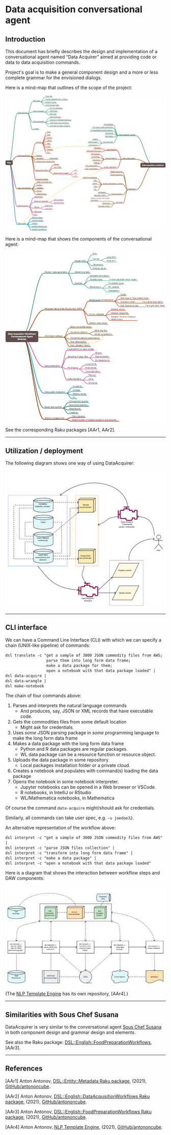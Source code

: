 # Data acquisition conversational agent


## Introduction

This document has briefly describes the design and implementation
of a conversational agent named “Data Acquirer” aimed at providing code or data 
to data acquisition commands.

Project's goal is to make a general component design and a more or less complete grammar
for the envisioned dialogs.

Here is a mind-map that outlines of the scope of the project:

[![](../Diagrams/Data-Acquisition-Workflows-mind-map.png)](../Diagrams/Data-Acquisition-Workflows-mind-map.pdf) 
 
Here is a mind-map that shows the components of the conversational agent:

[![](../Diagrams/Data-Acquisition-Workflows-Conversational-Agent-Modules-mind-map.png)](../Diagrams/Data-Acquisition-Workflows-Conversational-Agent-Modules-mind-map.pdf)

See the corresponding Raku packages [AAr1, AAr2].

------ 

## Utilization / deployment

The following diagram shows one way of using DataAcquirer:  

[![](../Diagrams/Data-Acquisition-Workflows-components-interaction.png)](../Diagrams/Data-Acquisition-Workflows-components-interaction.pdf)

------ 

## CLI interface

We can have a Command Line Interface (CLI) with which we can specify
a chain (UNIX-like pipeline) of commands:

```shell
dsl translate -c "get a sample of 3000 JSON commodity files from AWS; 
                  parse them into long form data frame; 
                  make a data package for them; 
                  open a notebook with that data package loaded" | 
dsl data-acquire | 
dsl data-wrangle |
dsl make-notebook
```

The chain of four commands above:

1. Parses and interprets the natural language commands
   - And produces, say, JSON or XML records that have executable code.
2. Gets the commodities files from some default location
   - Might ask for credentials.  
3. Uses *some* JSON parsing package in *some* programming language to make the long form data frame
4. Makes a data package with the long form data frame 
   - Python and R data packages are regular packages.
   - WL data package can be a resource function or resource object.
5. Uploads the data package in some repository
   - Local packages installation folder or a private cloud.
7. Creates a notebook and populates with command(s) loading the data package
8. Opens the notebook in some notebook interpreter.
   - Jupyter notebooks can be opened in a Web browser or VSCode.
   - R notebooks, in IntelliJ or RStudio
   - WL/Mathematica notebooks, in Mathematica
   
Of course the command `data-acquire` might/should ask for credentials.

Similarly, all commands can take user spec, e.g. `-u joedoe32`. 

An alternative representation of the workflow above:

```shell
dsl interpret -c "get a sample of 3000 JSON commodity files from AWS" |
dsl interpret -c "parse JSON files collection" | 
dsl interpret -c "transform into long form data frame" | 
dsl interpret -c "make a data package" |
dsl interpret -c "open a notebook with that data package loaded" 
```

Here is a diagram that shows the interaction between workflow steps and 
DAW components:

[![CLIWorkflow](./Diagrams/DAW-CLI-workflow-execution-example.png)](../Diagrams/DAW-CLI-workflow-execution-example.pdf)

(The 
[NLP Template Engine](https://github.com/antononcube/NLP-Template-Engine)
has its own repository, [AAr4].)


------ 

## Similarities with Sous Chef Susana

DataAcquirer is very similar to the conversational agent
[Sous Chef Susana](../SousChefSusana)
in both component design and grammar design and elements.

See also the Raku package:
[DSL::English::FoodPreparationWorkflows](https://github.com/antononcube/Raku-DSL-English-FoodPreparationWorkflows),
[AAr3].

------ 

## References

[AAr1] Anton Antonov,
[DSL::Entity::Metadata Raku package](https://github.com/antononcube/Raku-DSL-Entity-Metadata), 
(2021),
[GitHub/antononcube](https://github.com/antononcube).

[AAr2] Anton Antonov,
[DSL::English::DataAcquisitionWorkflows Raku package](https://github.com/antononcube/Raku-DSL-English-DataAcquisitionWorkflows), 
(2021),
[GitHub/antononcube](https://github.com/antononcube).

[AAr3] Anton Antonov,
[DSL::English::FoodPreparationWorkflows Raku package](https://github.com/antononcube/Raku-DSL-English-FoodPreparationWorkflows), 
(2021),
[GitHub/antononcube](https://github.com/antononcube).

[AAr4] Anton Antonov,
[NLP Template Engine](https://github.com/antononcube/NLP-Template-Engine),
(2021),
[GitHub/antononcube](https://github.com/antononcube).

